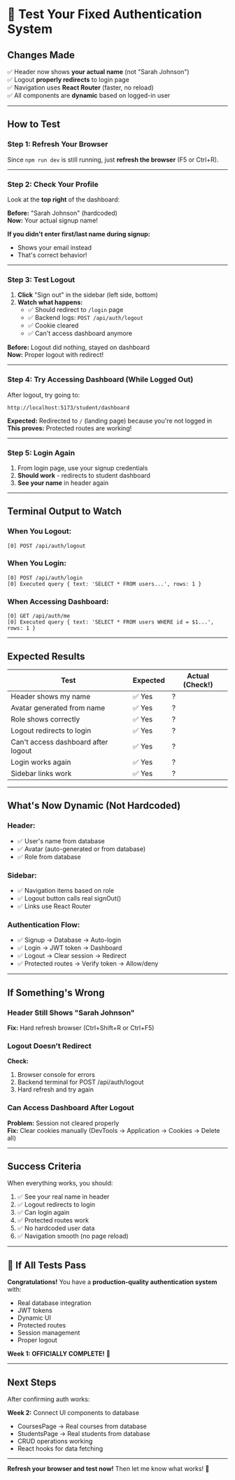 # 🎯 Test Your Fixed Authentication System

## Changes Made

✅ Header now shows **your actual name** (not "Sarah Johnson")  
✅ Logout **properly redirects** to login page  
✅ Navigation uses **React Router** (faster, no reload)  
✅ All components are **dynamic** based on logged-in user  

---

## How to Test

### Step 1: Refresh Your Browser

Since `npm run dev` is still running, just **refresh the browser** (F5 or Ctrl+R).

---

### Step 2: Check Your Profile

Look at the **top right** of the dashboard:

**Before:** "Sarah Johnson" (hardcoded)  
**Now:** Your actual signup name!

**If you didn't enter first/last name during signup:**
- Shows your email instead
- That's correct behavior!

---

### Step 3: Test Logout

1. **Click** "Sign out" in the sidebar (left side, bottom)
2. **Watch what happens:**
   - ✅ Should redirect to `/login` page
   - ✅ Backend logs: `POST /api/auth/logout`
   - ✅ Cookie cleared
   - ✅ Can't access dashboard anymore

**Before:** Logout did nothing, stayed on dashboard  
**Now:** Proper logout with redirect!

---

### Step 4: Try Accessing Dashboard (While Logged Out)

After logout, try going to:
```
http://localhost:5173/student/dashboard
```

**Expected:** Redirected to `/` (landing page) because you're not logged in  
**This proves:** Protected routes are working!

---

### Step 5: Login Again

1. From login page, use your signup credentials
2. **Should work** - redirects to student dashboard
3. **See your name** in header again

---

## Terminal Output to Watch

### When You Logout:
```
[0] POST /api/auth/logout
```

### When You Login:
```
[0] POST /api/auth/login
[0] Executed query { text: 'SELECT * FROM users...', rows: 1 }
```

### When Accessing Dashboard:
```
[0] GET /api/auth/me
[0] Executed query { text: 'SELECT * FROM users WHERE id = $1...', rows: 1 }
```

---

## Expected Results

| Test | Expected | Actual (Check!) |
|------|----------|----------------|
| Header shows my name | ✅ Yes | ? |
| Avatar generated from name | ✅ Yes | ? |
| Role shows correctly | ✅ Yes | ? |
| Logout redirects to login | ✅ Yes | ? |
| Can't access dashboard after logout | ✅ Yes | ? |
| Login works again | ✅ Yes | ? |
| Sidebar links work | ✅ Yes | ? |

---

## What's Now Dynamic (Not Hardcoded)

### Header:
- ✅ User's name from database
- ✅ Avatar (auto-generated or from database)
- ✅ Role from database

### Sidebar:
- ✅ Navigation items based on role
- ✅ Logout button calls real signOut()
- ✅ Links use React Router

### Authentication Flow:
- ✅ Signup → Database → Auto-login
- ✅ Login → JWT token → Dashboard
- ✅ Logout → Clear session → Redirect
- ✅ Protected routes → Verify token → Allow/deny

---

## If Something's Wrong

### Header Still Shows "Sarah Johnson"
**Fix:** Hard refresh browser (Ctrl+Shift+R or Ctrl+F5)

### Logout Doesn't Redirect
**Check:** 
1. Browser console for errors
2. Backend terminal for POST /api/auth/logout
3. Hard refresh and try again

### Can Access Dashboard After Logout
**Problem:** Session not cleared properly  
**Fix:** Clear cookies manually (DevTools → Application → Cookies → Delete all)

---

## Success Criteria

When everything works, you should:

1. ✅ See your real name in header
2. ✅ Logout redirects to login
3. ✅ Can login again
4. ✅ Protected routes work
5. ✅ No hardcoded user data
6. ✅ Navigation smooth (no page reload)

---

## 🎉 If All Tests Pass

**Congratulations!** You have a **production-quality authentication system** with:
- Real database integration
- JWT tokens
- Dynamic UI
- Protected routes
- Session management
- Proper logout

**Week 1: OFFICIALLY COMPLETE!** 🚀

---

## Next Steps

After confirming auth works:

**Week 2:** Connect UI components to database
- CoursesPage → Real courses from database
- StudentsPage → Real students from database
- CRUD operations working
- React hooks for data fetching

---

**Refresh your browser and test now!** Then let me know what works! 🎯

